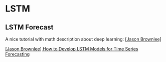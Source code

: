 # LSTM



## LSTM Forecast

A nice tutorial with math description about deep learning: [[Jason Brownlee]][How to Develop LSTM Models for Time Series Forecasting]



[How to Develop LSTM Models for Time Series Forecasting]: https://machinelearningmastery.com/how-to-develop-lstm-models-for-time-series-forecasting/
[[Jason Brownlee] How to Develop LSTM Models for Time Series Forecasting](https://machinelearningmastery.com/how-to-develop-lstm-models-for-time-series-forecasting/)

